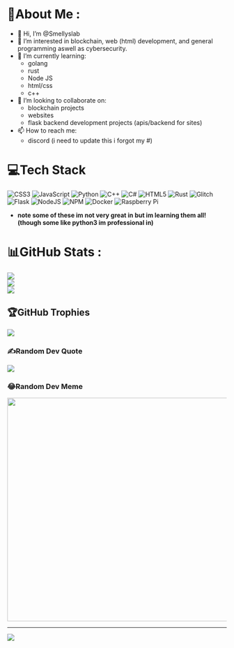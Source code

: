 # 💫About Me :
- 👋 Hi, I’m @Smellyslab
- 👀 I’m interested in blockchain, web (html) development, and general programming aswell as cybersecurity.
- 🌱 I’m currently learning:
  - golang
  - rust
  - Node JS 
  - html/css
  - c++ 
- 💞️ I’m looking to collaborate on:
  - blockchain projects
  - websites
  - flask backend development projects (apis/backend for sites) 
- 📫 How to reach me:
  - discord (i need to update this i forgot my #) 

# 💻Tech Stack
![CSS3](https://img.shields.io/badge/css3-%231572B6.svg?style=for-the-badge&logo=css3&logoColor=white) ![JavaScript](https://img.shields.io/badge/javascript-%23323330.svg?style=for-the-badge&logo=javascript&logoColor=%23F7DF1E) ![Python](https://img.shields.io/badge/python-3670A0?style=for-the-badge&logo=python&logoColor=ffdd54) ![C++](https://img.shields.io/badge/c++-%2300599C.svg?style=for-the-badge&logo=c%2B%2B&logoColor=white) ![C#](https://img.shields.io/badge/c%23-%23239120.svg?style=for-the-badge&logo=c-sharp&logoColor=white) ![HTML5](https://img.shields.io/badge/html5-%23E34F26.svg?style=for-the-badge&logo=html5&logoColor=white) ![Rust](https://img.shields.io/badge/rust-%23000000.svg?style=for-the-badge&logo=rust&logoColor=white) ![Glitch](https://img.shields.io/badge/glitch-%233333FF.svg?style=for-the-badge&logo=glitch&logoColor=white) ![Flask](https://img.shields.io/badge/flask-%23000.svg?style=for-the-badge&logo=flask&logoColor=white) ![NodeJS](https://img.shields.io/badge/node.js-6DA55F?style=for-the-badge&logo=node.js&logoColor=white) ![NPM](https://img.shields.io/badge/NPM-%23000000.svg?style=for-the-badge&logo=npm&logoColor=white) ![Docker](https://img.shields.io/badge/docker-%230db7ed.svg?style=for-the-badge&logo=docker&logoColor=white) ![Raspberry Pi](https://img.shields.io/badge/-RaspberryPi-C51A4A?style=for-the-badge&logo=Raspberry-Pi)
   
 - **note some of these im not very great in but im learning them all! (though some like python3 im professional in)**

# 📊GitHub Stats :
![](https://github-readme-stats.vercel.app/api?username=smellyslab&theme=highcontrast&hide_border=false&include_all_commits=false&count_private=false)<br/>
![](https://github-readme-streak-stats.herokuapp.com/?user=smellyslab&theme=highcontrast&hide_border=false)<br/>
![](https://github-readme-stats.vercel.app/api/top-langs/?username=smellyslab&theme=highcontrast&hide_border=false&include_all_commits=false&count_private=false&layout=compact)
## 🏆GitHub Trophies
![](https://github-profile-trophy.vercel.app/?username=smellyslab&theme=radical&no-frame=false&no-bg=false&margin-w=4)

### ✍️Random Dev Quote
![](https://quotes-github-readme.vercel.app/api?type=horizontal&theme=tokyonight)

### 😂Random Dev Meme
<img src="https://random-memer.herokuapp.com/" width="512px"/>

---
[![](https://visitcount.itsvg.in/api?id=smellyslab&icon=0&color=0)](https://visitcount.itsvg.in)
